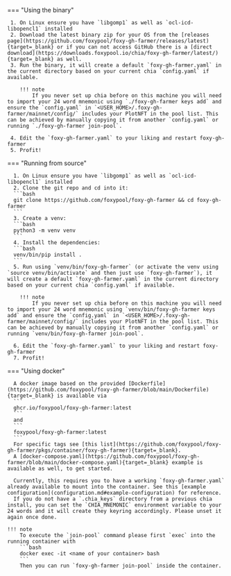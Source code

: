 === "Using the binary"

     1. On Linux ensure you have `libgomp1` as well as `ocl-icd-libopencl1` installed
     2. Download the latest binary zip for your OS from the [releases page](https://github.com/foxypool/foxy-gh-farmer/releases/latest){target=_blank} or if you can not access GitHub there is a [direct download](https://downloads.foxypool.io/chia/foxy-gh-farmer/latest/){target=_blank} as well.
     3. Run the binary, it will create a default `foxy-gh-farmer.yaml` in the current directory based on your current chia `config.yaml` if available.

        !!! note
            If you never set up chia before on this machine you will need to import your 24 word mnemonic using `./foxy-gh-farmer keys add` and ensure the `config.yaml` in `<USER_HOME>/.foxy-gh-farmer/mainnet/config/` includes your PlotNFT in the pool list. This can be achieved by manually copying it from another `config.yaml` or running `./foxy-gh-farmer join-pool`.

     4. Edit the `foxy-gh-farmer.yaml` to your liking and restart foxy-gh-farmer
     5. Profit!

=== "Running from source"

      1. On Linux ensure you have `libgomp1` as well as `ocl-icd-libopencl1` installed
      2. Clone the git repo and cd into it: 
      ```bash
      git clone https://github.com/foxypool/foxy-gh-farmer && cd foxy-gh-farmer
      ```
      3. Create a venv:
      ```bash
      python3 -m venv venv
      ```
      4. Install the dependencies: 
      ```bash
      venv/bin/pip install .
      ```
      5. Run using `venv/bin/foxy-gh-farmer` (or activate the venv using `source venv/bin/activate` and then just use `foxy-gh-farmer`), it will create a default `foxy-gh-farmer.yaml` in the current directory based on your current chia `config.yaml` if available.

        !!! note
            If you never set up chia before on this machine you will need to import your 24 word mnemonic using `venv/bin/foxy-gh-farmer keys add` and ensure the `config.yaml` in `<USER_HOME>/.foxy-gh-farmer/mainnet/config/` includes your PlotNFT in the pool list. This can be achieved by manually copying it from another `config.yaml` or running `venv/bin/foxy-gh-farmer join-pool`.

      6. Edit the `foxy-gh-farmer.yaml` to your liking and restart foxy-gh-farmer
      7. Profit!

=== "Using docker"

      A docker image based on the provided [Dockerfile](https://github.com/foxypool/foxy-gh-farmer/blob/main/Dockerfile){target=_blank} is available via
      ```
      ghcr.io/foxypool/foxy-gh-farmer:latest
      ```
      and
      ```
      foxypool/foxy-gh-farmer:latest
      ```
      For specific tags see [this list](https://github.com/foxypool/foxy-gh-farmer/pkgs/container/foxy-gh-farmer){target=_blank}.
      A [docker-compose.yaml](https://github.com/foxypool/foxy-gh-farmer/blob/main/docker-compose.yaml){target=_blank} example is available as well, to get started.

      Currently, this requires you to have a working `foxy-gh-farmer.yaml` already available to mount into the container. See this [example configuration](configuration.md#example-configuration) for reference.
      If you do not have a `.chia_keys` directory from a previous chia install, you can set the `CHIA_MNEMONIC` environment variable to your 24 words and it will create they keyring accordingly. Please unset it again once done.

    !!! note
        To execute the `join-pool` command please first `exec` into the running container with
        ```bash
        docker exec -it <name of your container> bash
        ```
        Then you can run `foxy-gh-farmer join-pool` inside the container.
